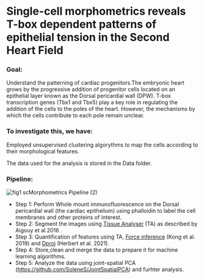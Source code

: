 # Single-cell morphometrics reveals T-box dependent patterns of epithelial tension in the Second Heart Field

### Goal: 
Understand the patterning of cardiac progenitors.The embryonic heart grows by the progressive addition of progenitor cells located on an epithelial layer known as the Dorsal pericardial wall (DPW).
T-box transcription genes (Tbx1 and Tbx5) play a key role in regulating the addition of the cells to the poles of the heart. However, the mechanisms by which the cells contribute to each pole remain unclear.

### To investigate this, we have:
Employed unsupervised clustering algorythms to map the cells according to their morphological features.

The data used for the analysis is stored in the Data folder. 

### Pipeline:
![fig1 scMorphometrics Pipeline (2)](https://github.com/user-attachments/assets/6951fcb8-b677-4888-80c1-f5e33ed7e2b1)

- Step 1: Perform Whole mount immunofluorescence on the Dorsal pericardial wall (the cardiac epithelium) using phalloidin to label the cell membranes and other proteins of interest.
- Step 2: Segment the images using [Tissue Analyser](https://github.com/baigouy/tissue_analyzer) (TA) as described by Aigouy et al.2016  .
- Step 3: Quantification of features using TA, [Force inference](https://data.mendeley.com/datasets/78ng4tmj75/4) (Kong et al. 2019) and [Dproj](https://gitlab.pasteur.fr/iah-public/DeProj) (Herbert et al. 2021).
- Step 4: Store,clean and merge the data to prepare it for machine learning algorithms.
- Step 5: Analyze the data using joint-spatial PCA (https://github.com/SoleneS/JointSpatialPCA) and furhter analysis.





